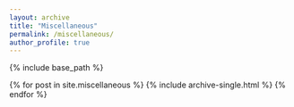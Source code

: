 ```yaml
---
layout: archive
title: "Miscellaneous"
permalink: /miscellaneous/
author_profile: true
---
```


{% include base_path %}


{% for post in site.miscellaneous %}
  {% include archive-single.html %}
{% endfor %}
